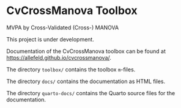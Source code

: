 # CvCrossManova Toolbox

MVPA by Cross-Validated (Cross-) MANOVA

This project is under development.

Documentation of the CvCrossManova toolbox can be found at <https://allefeld.github.io/cvcrossmanova/>.

The directory `toolbox/` contains the toolbox `m`-files.

The directory `docs/` contains the documentation as HTML files.

The directory `quarto-docs/` contains the Quarto source files for the documentation.
